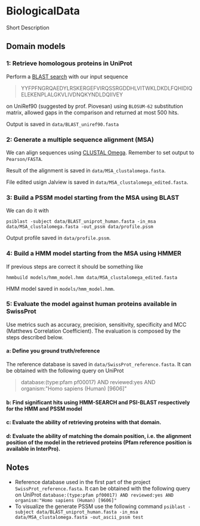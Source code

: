 # BiologicalData

Short Description

## Domain models

### 1: Retrieve homologous proteins in UniProt

Perform a [BLAST search](https://www.uniprot.org/blast/) with our input sequence 

>YYFPFNGRQAEDYLRSKERGEFVIRQSSRGDDHLVITWKLDKDLFQHIDIQELEKENPLALGKVLIVDNQKYNDLDQIIVEY

on UniRef90 (suggested by prof. Piovesan) using `BLOSUM-62` substitution matrix, allowed gaps in the comparison and returned at most 500 hits.

Output is saved in `data/BLAST_uniref90.fasta`

### 2: Generate a multiple sequence alignment (MSA)

We can align sequences using [CLUSTAL Omega](https://www.ebi.ac.uk/Tools/msa/clustalo/). Remember to set output to `Pearson/FASTA`. 

Result of the alignment is saved in `data/MSA_clustalomega.fasta`. 

File edited usign Jalview is saved in `data/MSA_clustalomega_edited.fasta`.

### 3: Build a PSSM model starting from the MSA using BLAST

We can do it with 

```
psiblast -subject data/BLAST_uniprot_human.fasta -in_msa data/MSA_clustalomega.fasta -out_pssm data/profile.pssm
```

Output profile saved in `data/profile.pssm`.

### 4: Build a HMM model starting from the MSA using HMMER

If previous steps are correct it should be something like
```
hmmbuild models/hmm_model.hmm data/MSA_clustalomega_edited.fasta
```

HMM model saved in `models/hmm_model.hmm`.

### 5: Evaluate the model against human proteins available in SwissProt

Use metrics such as accuracy, precision, sensitivity, specificity and MCC (Matthews Correlation Coefficient). 
The evaluation is composed by the steps described below.

#### a: Define you ground truth/reference 
The reference database is saved in `data/SwissProt_reference.fasta`. It can be obtained with the following query on UniProt 
>database:(type:pfam pf00017) AND reviewed:yes AND organism:"Homo sapiens (Human) [9606]"

#### b: Find significant hits using HMM-SEARCH and PSI-BLAST respectively for the HMM and PSSM model

#### c: Evaluate the ability of retrieving proteins with that domain.

#### d: Evaluate the ability of matching the domain position, i.e. the alignment position of the model in the retrieved proteins (Pfam reference position is available in InterPro).



## Notes

* Reference database used in the first part of the project `SwissProt_reference.fasta`. It can be obtained with the following query on UniProt `database:(type:pfam pf00017) AND reviewed:yes AND organism:"Homo sapiens (Human) [9606]"`
* To visualize the generate PSSM use the following command `psiblast -subject data/BLAST_uniprot_human.fasta -in_msa data/MSA_clustalomega.fasta -out_ascii_pssm test`
